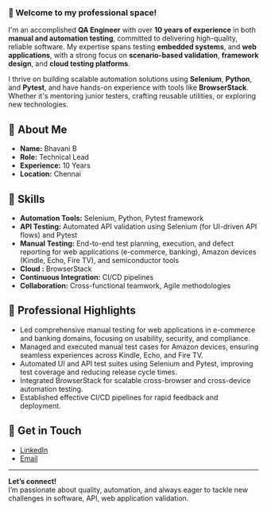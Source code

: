 ### 👋 Welcome to my professional space!

I'm an accomplished **QA Engineer** with over **10 years of experience** in both **manual and automation testing**, committed to delivering high-quality, reliable software. My expertise spans testing **embedded systems**, and **web applications**, with a strong focus on **scenario-based validation**, **framework design**, and **cloud testing platforms**.

I thrive on building scalable automation solutions using **Selenium**, **Python**, and **Pytest**, and have hands-on experience with tools like **BrowserStack**. Whether it's mentoring junior testers, crafting reusable utilities, or exploring new technologies.


## 🔹 About Me

- **Name:** Bhavani B
- **Role:** Technical Lead
- **Experience:** 10 Years
- **Location:** Chennai

## 🔹 Skills

- **Automation Tools:** Selenium, Python, Pytest framework
- **API Testing:** Automated API validation using Selenium (for UI-driven API flows) and Pytest
- **Manual Testing:** End-to-end test planning, execution, and defect reporting for web applications (e-commerce, banking), Amazon devices (Kindle, Echo, Fire TV), and semiconductor tools
- **Cloud :** BrowserStack
- **Continuous Integration:** CI/CD pipelines
- **Collaboration:** Cross-functional teamwork, Agile methodologies

## 🔹 Professional Highlights

- Led comprehensive manual testing for web applications in e-commerce and banking domains, focusing on usability, security, and compliance.
- Managed and executed manual test cases for Amazon devices, ensuring seamless experiences across Kindle, Echo, and Fire TV.
- Automated UI and API test suites using Selenium and Pytest, improving test coverage and reducing release cycle times.
- Integrated BrowserStack for scalable cross-browser and cross-device automation testing.
- Established effective CI/CD pipelines for rapid feedback and deployment.

## 🔹 Get in Touch

- [LinkedIn](https://www.linkedin.com/in/bhavani-balaji-728595215/)
- [Email](mailto:bhavanibalaji13@gmail.com)

---

**Let’s connect!**  
I’m passionate about quality, automation, and always eager to tackle new challenges in software, API, web application validation.
